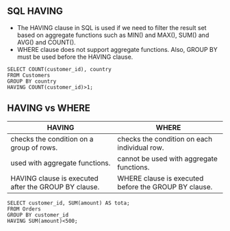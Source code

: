 ## SQL HAVING
- The HAVING clause in SQL is used if we need to filter the result set based on aggregate functions such as MIN() and MAX(), SUM() and AVG() and COUNT().
- WHERE clause does not support aggregate functions. Also, GROUP BY must be used before the HAVING clause. 

```
SELECT COUNT(customer_id), country
FROM Customers
GROUP BY country
HAVING COUNT(customer_id)>1;
```

## HAVING vs WHERE

|HAVING|WHERE|
|---|---|
|checks the condition on a group of rows.|checks the condition on each individual row.|
|used with aggregate functions.|cannot be used with aggregate functions.|
|HAVING clause is executed after the GROUP BY clause.|WHERE clause is executed before the GROUP BY clause.|

```
SELECT customer_id, SUM(amount) AS tota;
FROM Orders
GROUP BY customer_id
HAVING SUM(amount)<500;
```
